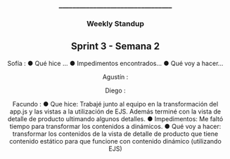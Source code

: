 <h3 align="center">_________________________________</h3>

<h3 align="center">Weekly Standup</h3>

<h2 align="center">Sprint 3 - Semana 2</h2>

<p align=center> Sofía : 
● Qué hice ...
● Impedimentos encontrados...
● Qué voy a hacer...</p>

<p align=center> Agustín : </p>

<p align=center> Diego : </p>

<p align=center> Facundo : 
● Que hice: Trabajé junto al equipo en la transformación del app.js y las vistas a la utilización de EJS. Además terminé con la vista de detalle de producto ultimando algunos detalles.
● Impedimentos: Me faltó tiempo para transformar los contenidos a dinámicos.
● Qué voy a hacer: transformar los contenidos de la vista de detalle de producto que tiene contenido estático para que funcione con contenido dinámico (utilizando EJS)
</p>

